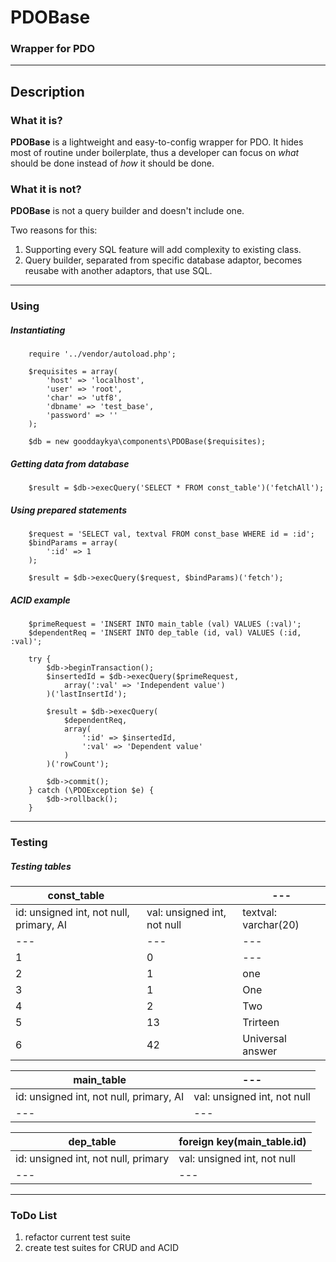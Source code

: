 # PDOBase

### Wrapper for PDO
---
## Description

### What it is?

**PDOBase** is a lightweight and easy-to-config wrapper for PDO. It hides most of routine under 
boilerplate, thus a developer can focus on *what* should be done instead of *how* it should be done.

### What it is not?
**PDOBase** is not a query builder and doesn't include one. 

Two reasons for this:
1. Supporting every SQL feature will add complexity to existing class.
2. Query builder, separated from specific database adaptor, becomes reusabe with another adaptors, that use SQL.
---
### Using
##### Instantiating
```
    require '../vendor/autoload.php';

    $requisites = array(
        'host' => 'localhost',
        'user' => 'root',
        'char' => 'utf8',
        'dbname' => 'test_base',
        'password' => ''
    );

    $db = new gooddaykya\components\PDOBase($requisites);
```
##### Getting data from database
```
    $result = $db->execQuery('SELECT * FROM const_table')('fetchAll');
```
##### Using prepared statements
```
    $request = 'SELECT val, textval FROM const_base WHERE id = :id';
    $bindParams = array(
        ':id' => 1
    );
    
    $result = $db->execQuery($request, $bindParams)('fetch');
```
##### ACID example
```
    $primeRequest = 'INSERT INTO main_table (val) VALUES (:val)';
    $dependentReq = 'INSERT INTO dep_table (id, val) VALUES (:id, :val)';

    try {
        $db->beginTransaction();
        $insertedId = $db->execQuery($primeRequest,
            array(':val' => 'Independent value')
        )('lastInsertId');
        
        $result = $db->execQuery(
            $dependentReq,
            array(
                ':id' => $insertedId,
                ':val' => 'Dependent value'
            )
        )('rowCount');
        
        $db->commit();
    } catch (\PDOException $e) {
        $db->rollback();
    }
```
---
### Testing
##### Testing tables

|const_table|| --- |
| --- | --- | --- |
|id: unsigned int, not null, primary, AI|val: unsigned int, not null|textval: varchar(20)|
| --- | --- | --- |
|1|0| --- |
|2|1|one|
|3|1|One|
|4|2|Two|
|5|13|Trirteen|
|6|42|Universal answer|

|main_table| --- |
| --- | --- |
|id: unsigned int, not null, primary, AI|val: unsigned int, not null|
| --- | --- |

|dep_table|foreign key(main_table.id)|
| --- | --- |
|id: unsigned int, not null, primary|val: unsigned int, not null|
| --- | --- |
---
### ToDo List
1. refactor current test suite
2. create test suites for CRUD and ACID